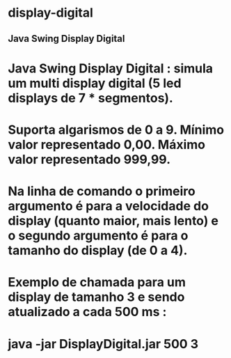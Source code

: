 # display-digital
## Java Swing Display Digital
# Java Swing Display Digital : simula um multi display digital (5 led displays de 7  * segmentos). 
# Suporta algarismos de 0 a 9. Mínimo valor representado 0,00. Máximo valor representado 999,99. 
# Na linha de comando o primeiro argumento é para a velocidade do display (quanto maior, mais lento) e o segundo argumento é para o tamanho do display (de 0 a 4). 
# Exemplo de chamada para um display de tamanho 3 e sendo atualizado a cada 500 ms : 
# java -jar DisplayDigital.jar 500 3 
